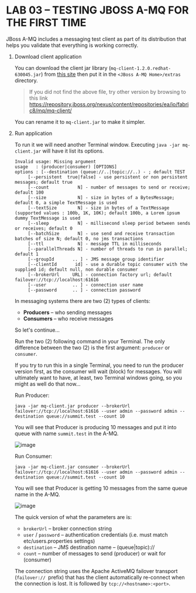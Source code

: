 # LAB 03 – TESTING JBOSS A-MQ FOR THE FIRST TIME

JBoss A-MQ includes a messaging test client as part of its distribution that helps you validate that everything is working correctly. 

1. Download client application

   You can download the client jar library (`mq-client-1.2.0.redhat-630045.jar`) from [this site](https://repository.jboss.org/nexus/content/repositories/ea/io/fabric8/mq/mq-client/1.2.0.redhat-630045/mq-client-1.2.0.redhat-630045.jar) then put it in the `<JBoss A-MQ Home>/extras` directory. 
   
   > If you did not find the above file, try other version by browsing to this link https://repository.jboss.org/nexus/content/repositories/ea/io/fabric8/mq/mq-client/

   You can rename it to `mq-client.jar` to make it simpler.

2. Run application

   To run it we will need another Terminal window. Executing `java -jar mq-client.jar` will have it list its options.
   
      ```
      Invalid usage: Missing argument
      usage   : (producer|consumer) [OPTIONS]
      options : [--destination (queue://..|topic://..) - ; default TEST
           [--persistent  true|false] - use persistent or non persistent messages; default true
           [--count           N] - number of messages to send or receive; default 100
           [--size            N] - size in bytes of a BytesMessage; default 0, a simple TextMessage is used
           [--textSize        N] - size in bytes of a TextMessage (supported values : 100b, 1K, 10K); default 100b, a Lorem ipsum dummy TextMessage is used
           [--sleep           N] - millisecond sleep period between sends or receives; default 0
           [--batchSize       N] - use send and receive transaction batches of size N; default 0, no jms transactions
           [--ttl             N] - message TTL in milliseconds
           [--parallelThreads N] - number of threads to run in parallel; default 1
           [--groupId       .. ] - JMS message group identifier
           [--clientId       id] - use a durable topic consumer with the supplied id; default null, non durable consumer
           [--brokerUrl     URL] - connection factory url; default failover://tcp://localhost:61616
           [--user          .. ] - connection user name
           [--password      .. ] - connection password
      ```

   In messaging systems there are two (2) types of clients:
   * __Producers__ – who sending messages
   * __Consumers__ – who receive messages 

   So let's continue...

   Run the two (2) following command in your Terminal. The only difference between the two (2) is the first argument: `producer` or `consumer`. 

   If you try to run this in a single Terminal, you need to run the producer version first, as the consumer will wait (block) for messages. You will ultimately want to have, at least, two Terminal windows going, so you might as well do that now...

   Run Producer:

   ```
   java -jar mq-client.jar producer --brokerUrl failover://tcp://localhost:61616 --user admin --password admin --destination queue://summit.test --count 10
   ```

   You will see that Producer is producing 10 messages and put it into queue with name `summit.test` in the A-MQ.
   
   ![image](https://cloud.githubusercontent.com/assets/3068071/12399318/d9adac12-be4b-11e5-935b-668dc7bcdc5e.png)
   
   Run Consumer:
   
   ```
   java -jar mq-client.jar consumer --brokerUrl failover://tcp://localhost:61616 --user admin --password admin --destination queue://summit.test --count 10
   ```
   You will see that Producer is getting 10 messages from the same queue name in the A-MQ.
   
   ![image](https://cloud.githubusercontent.com/assets/3068071/12399322/e2132efe-be4b-11e5-8762-c001df57f0f3.png)

   The quick version of what the parameters are is:
     * `brokerUrl` – broker connection string
     * `user` / `password` – authentication credentials (i.e. must match etc/users.properties settings)
     * `destination` – JMS destination name – (queue|topic)://<name>
     * `count` – number of messages to send (producer) or wait for (consumer)

   The connection string uses the Apache ActiveMQ failover transport (`failover:// `prefix) that has the client automatically re-connect when the connection is lost. It is followed by `tcp://<hostname>:<port>`.

